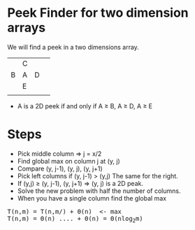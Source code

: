 # Peek Finder for two dimension arrays
We will find a peek in a two dimensions array.

|     |     |     |     |
| --- | --- | --- | --- |
|     |  C  |     |     |
|  B  |  A  |  D  |     |
|     |  E  |     |     |
|     |     |     |     |


- A is a 2D peek if and only if A ≥ B, A ≥ D, A ≥ E



# Steps 
- Pick middle column => j = x/2
- Find global max on column j at (y, j)
- Compare (y, j-1), (y, j), (y, j+1)
- Pick left columns if (y, j-1) > (y,j) The same for the right.
- If (y,j) ≥ (y, j-1), (y, j+1) => (y, j) is a 2D peak.
- Solve the new problem with half the number of columns.
- When you have a single column find the global max

<pre>
T(n,m) = T(n,m/) + Θ(n)  <- max
T(n,m) = Θ(n) .... + Θ(n) = Θ(nlog<sub>2</sub>m) 
</pre>